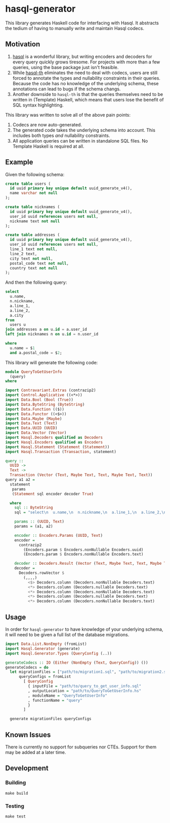 # hasql-generator

This library generates Haskell code for interfacing with Hasql. It abstracts
the tedium of having to manually write and maintain Hasql codecs.

## Motivation

1. [hasql](https://hackage.haskell.org/package/hasql) is a wonderful library,
   but writing encoders and decoders for every query quickly grows tiresome.
   For projects with more than a few queries, using the base package just isn't
   feasible.
2. While [hasql-th](https://hackage.haskell.org/package/hasql-th) eliminates
   the need to deal with codecs, users are still forced to annotate the types
   and nullability constraints in their queries. Because the code has no
   knowledge of the underlying schema, these annotations can lead to bugs if
   the schema changs.
3. Another downside to `hasql-th` is that the queries themselves need to be
   written in (Template) Haskell, which means that users lose the benefit of
   SQL syntax highlighting.

This library was written to solve all of the above pain points:

1. Codecs are now auto-generated.
2. The generated code takes the underlying schema into account. This includes
   both types _and_ nullability constraints.
3. All application queries can be written in standalone SQL files. No Template
   Haskell is required at all.

## Example

Given the following schema:

```sql
create table users (
  id uuid primary key unique default uuid_generate_v4(),
  name varchar not null
);

create table nicknames (
  id uuid primary key unique default uuid_generate_v4(),
  user_id uuid references users not null,
  nickname text not null
);

create table addresses (
  id uuid primary key unique default uuid_generate_v4(),
  user_id uuid references users not null,
  line_1 text not null,
  line_2 text,
  city text not null,
  postal_code text not null,
  country text not null
);
```

And then the following query:

```sql
select
  u.name,
  n.nickname,
  a.line_1,
  a.line_2,
  a.city
from
  users u
join addresses a on u.id = a.user_id
left join nicknames n on u.id = n.user_id

where
  u.name = $1
  and a.postal_code = $2;
```

This library will generate the following code:

```hs
module QueryToGetUserInfo
  (query)
where

import Contravariant.Extras (contrazip2)
import Control.Applicative ((<*>))
import Data.Bool (Bool (True))
import Data.ByteString (ByteString)
import Data.Function (($))
import Data.Functor ((<$>))
import Data.Maybe (Maybe)
import Data.Text (Text)
import Data.UUID (UUID)
import Data.Vector (Vector)
import Hasql.Decoders qualified as Decoders
import Hasql.Encoders qualified as Encoders
import Hasql.Statement (Statement (Statement))
import Hasql.Transaction (Transaction, statement)

query ::
  UUID ->
  Text ->
  Transaction (Vector (Text, Maybe Text, Text, Maybe Text, Text))
query a1 a2 =
  statement
   params
   (Statement sql encoder decoder True)

  where
    sql :: ByteString
    sql = "select\n  u.name,\n  n.nickname,\n  a.line_1,\n  a.line_2,\n  a.city\nfrom\n  users u\njoin addresses a on u.id = a.user_id\nleft join nicknames n on u.id = n.user_id\n\nwhere\n  u.name = $1\n  and a.postal_code = $2;\n"

    params :: (UUID, Text)
    params = (a1, a2)

    encoder :: Encoders.Params (UUID, Text)
    encoder =
      contrazip2
        (Encoders.param $ Encoders.nonNullable Encoders.uuid)
        (Encoders.param $ Encoders.nonNullable Encoders.text)

    decoder :: Decoders.Result (Vector (Text, Maybe Text, Text, Maybe Text, Text))
    decoder =
      Decoders.rowVector $
        (,,,,)
          <$> Decoders.column (Decoders.nonNullable Decoders.text)
          <*> Decoders.column (Decoders.nullable Decoders.text)
          <*> Decoders.column (Decoders.nonNullable Decoders.text)
          <*> Decoders.column (Decoders.nullable Decoders.text)
          <*> Decoders.column (Decoders.nonNullable Decoders.text)
```

## Usage

In order for `hasql-generator` to have knowledge of your underlying schema, it
will need to be given a full list of the database migrations.

```hs
import Data.List.NonEmpty (fromList)
import Hasql.Generator (generate)
import Hasql.Generator.Types (QueryConfig (..))

generateCodecs :: IO (Either (NonEmpty (Text, QueryConfig)) ())
generateCodecs = do
  let migrationFiles = ["path/to/migration1.sql", "path/to/migration2.sql"]
      queryConfigs = fromList
        [ QueryConfig
          { inputFile = "path/to/query_to_get_user_info.sql"
          , outputLocation = "path/to/QueryToGetUserInfo.hs"
          , moduleName = "QueryToGetUserInfo"
          , functionName = "query"
          }
        ]

  generate migrationFiles queryConfigs
```

## Known Issues

There is currently no support for subqueries nor CTEs. Support for them may
be added at a later time.

## Development

### Building

```
make build
```

### Testing

```
make test
```
